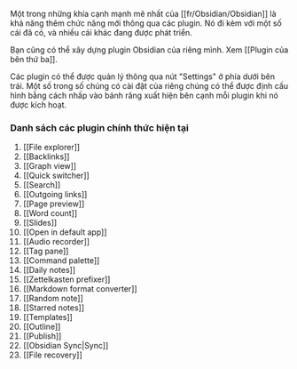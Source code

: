 Một trong những khía cạnh mạnh mẽ nhất của [[fr/Obsidian/Obsidian]] là khả năng thêm chức năng mới thông qua các plugin. Nó đi kèm với một số cái đã có, và nhiều cái khác đang được phát triển.

Bạn cũng có thể xây dựng plugin Obsidian của riêng mình. Xem [[Plugin của bên thứ ba]].

Các plugin có thể được quản lý thông qua nút "Settings" ở phía dưới bên trái. Một số trong số chúng có cài đặt của riêng chúng có thể được định cấu hình bằng cách nhấp vào bánh răng xuất hiện bên cạnh mỗi plugin khi nó được kích hoạt.

### Danh sách các plugin chính thức hiện tại

1. [[File explorer]]
1. [[Backlinks]]
1. [[Graph view]]
1. [[Quick switcher]]
1. [[Search]]
1. [[Outgoing links]]
1. [[Page preview]]
1. [[Word count]]
1. [[Slides]]
1. [[Open in default app]]
1. [[Audio recorder]]
1. [[Tag pane]]
1. [[Command palette]]
1. [[Daily notes]]
1. [[Zettelkasten prefixer]]
1. [[Markdown format converter]]
1. [[Random note]]
1. [[Starred notes]]
1. [[Templates]]
1. [[Outline]]
1. [[Publish]]
1. [[Obsidian Sync|Sync]]
1. [[File recovery]]